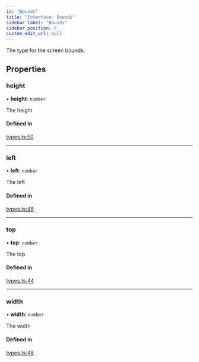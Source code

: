 ```yaml
---
id: "Bounds"
title: "Interface: Bounds"
sidebar_label: "Bounds"
sidebar_position: 0
custom_edit_url: null
---
```


The type for the screen bounds.

## Properties

### height

• **height**: `number`

The height

#### Defined in

[types.ts:50](https://github.com/rob-blackbourn/jetblack-map/blob/625b33b/src/types.ts#L50)

___

### left

• **left**: `number`

The left

#### Defined in

[types.ts:46](https://github.com/rob-blackbourn/jetblack-map/blob/625b33b/src/types.ts#L46)

___

### top

• **top**: `number`

The top

#### Defined in

[types.ts:44](https://github.com/rob-blackbourn/jetblack-map/blob/625b33b/src/types.ts#L44)

___

### width

• **width**: `number`

The width

#### Defined in

[types.ts:48](https://github.com/rob-blackbourn/jetblack-map/blob/625b33b/src/types.ts#L48)
